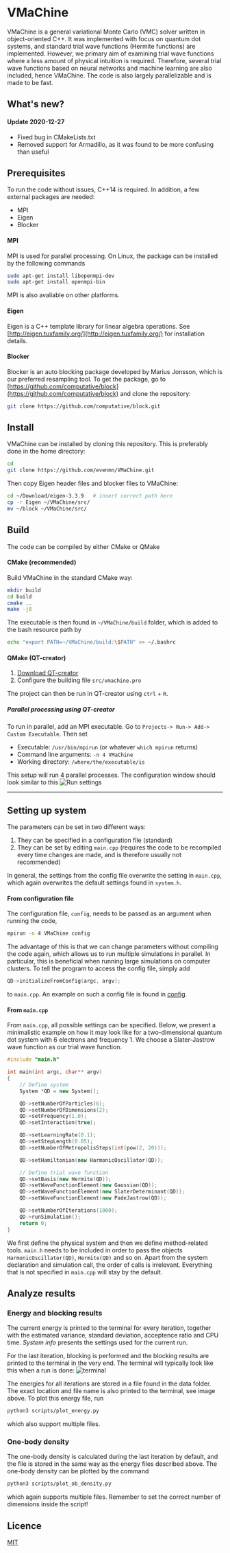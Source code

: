 # VMaChine
VMaChine is a general variational Monte Carlo (VMC) solver written in object-oriented C++. It was implemented with focus on quantum dot systems, and standard trial wave functions (Hermite functions) are implemented. However, we primary aim of examining trial wave functions where a less amount of physical intuition is required. Therefore, several trial wave functions based on neural networks and machine learning are also included, hence VMaChine. The code is also largely parallelizable and is made to be fast.

## What's new?

#### Update 2020-12-27
- Fixed bug in CMakeLists.txt
- Removed support for Armadillo, as it was found to be more confusing than useful


## Prerequisites
To run the code without issues, C++14 is required. In addition, a few external packages are needed:
- MPI
- Eigen
- Blocker

#### MPI
MPI is used for parallel processing. On Linux, the package can be installed by the following commands
```bash
sudo apt-get install libopenmpi-dev
sudo apt-get install openmpi-bin
```
MPI is also avaliable on other platforms.

#### Eigen
Eigen is a C++ template library for linear algebra operations. See
[http://eigen.tuxfamily.org/](http://eigen.tuxfamily.org/) for installation details.

#### Blocker
Blocker is an auto blocking package developed by Marius Jonsson, which is our preferred resampling tool. To get the package, go to [https://github.com/computative/block](https://github.com/computative/block) and clone the repository:

```bash
git clone https://github.com/computative/block.git
```

## Install
VMaChine can be installed by cloning this repository. This is preferably done in the home directory:
```bash
cd
git clone https://github.com/evenmn/VMaChine.git
```
Then copy Eigen header files and blocker files to VMaChine:
```bash
cd ~/Download/eigen-3.3.9   # insert correct path here
cp -r Eigen ~/VMaChine/src/
mv ~/block ~/VMaChine/src/
```

## Build
The code can be compiled by either CMake or QMake

#### CMake (recommended)
Build VMaChine in the standard CMake way:
```bash
mkdir build
cd build
cmake ..
make -j8
```
The executable is then found in ```~/VMaChine/build``` folder, which is added to the bash resource path by
```bash
echo "export PATH=~/VMaChine/build:\$PATH" >> ~/.bashrc
```

#### QMake (QT-creator)
1. [Download QT-creator](https://www.qt.io/download-qt-installer?hsCtaTracking=9f6a2170-a938-42df-a8e2-a9f0b1d6cdce%7C6cb0de4f-9bb5-4778-ab02-bfb62735f3e5)
2. Configure the building file ```src/vmachine.pro```

The project can then be run in QT-creator using ```ctrl``` + ```R```.

##### Parallel processing using QT-creator
To run in parallel,  add an MPI executable. Go to ```Projects-> Run-> Add-> Custom Executable```. Then set
- Executable: ```/usr/bin/mpirun``` (or whatever ```which mpirun``` returns)
- Command line arguments: ```-n 4 VMaChine```
- Working directory: ```/where/the/executable/is```

This setup will run 4 parallel processes. The configuration window should look similar to this
![Run settings](screenshots/run_settings.png)

-------------------

## Setting up system
The parameters can be set in two different ways:

1. They can be specified in a configuration file (standard)
2. They can be set by editing ```main.cpp``` (requires the code to be recompiled every time changes are made, and is therefore usually not recommended)

In general, the settings from the config file overwrite the setting in ```main.cpp```, which again overwrites the default settings found in ```system.h```.

#### From configuration file
The configuration file, ```config```, needs to be passed as an argument when running the code,
```bash
mpirun -n 4 VMaChine config
```
The advantage of this is that we can change parameters without compiling the code again, which allows us to run multiple simulations in parallel. In particular, this is beneficial when running large simulations on computer clusters. To tell the program to access the config file, simply add
```c++
QD->initializeFromConfig(argc, argv);
```
to ```main.cpp```. An example on such a config file is found in [config](examples/config).


#### From ```main.cpp```
From ```main.cpp```, all possible settings can be specified. Below, we present a minimalistic example on how it may look like for a two-dimensional quantum dot system with 6 electrons and frequency 1. We choose a Slater-Jastrow wave function as our trial wave function.
``` c++
#include "main.h"

int main(int argc, char** argv)
{
    // Define system
    System *QD = new System();

    QD->setNumberOfParticles(6);
    QD->setNumberOfDimensions(2);
    QD->setFrequency(1.0);
    QD->setInteraction(true);

    QD->setLearningRate(0.1);
    QD->setStepLength(0.05);
    QD->setNumberOfMetropolisSteps(int(pow(2, 20)));

    QD->setHamiltonian(new HarmonicOscillator(QD));

    // Define trial wave function
    QD->setBasis(new Hermite(QD));
    QD->setWaveFunctionElement(new Gaussian(QD));
    QD->setWaveFunctionElement(new SlaterDeterminant(QD));
    QD->setWaveFunctionElement(new PadeJastrow(QD));

    QD->setNumberOfIterations(1000);
    QD->runSimulation();
    return 0;
}
```
We first define the physical system and then we define method-related tools. ```main.h``` needs to be included in order to pass the objects ```HarmonicOscillator(QD)```, ```Hermite(QD)``` and so on. Apart from the system declaration and simulation call, the order of calls is irrelevant. Everything that is not specified in ```main.cpp``` will stay by the default.

## Analyze results
### Energy and blocking results
The current energy is printed to the terminal for every iteration, together with the estimated variance, standard deviation, acceptence ratio and CPU time. _System info_ presents the settings used for the current run.

For the last iteration, blocking is performed and the blocking results are printed to the terminal in the very end. The terminal will typically look like this when a run is done:
![terminal](screenshots/screenshot_terminal.png)

The energies for all iterations are stored in a file found in the data folder. The exact location and file name is also printed to the terminal, see image above. To plot this energy file, run
```bash
python3 scripts/plot_energy.py
```
which also support multiple files.

### One-body density
The one-body density is calculated during the last iteration by default, and the file is stored in the same way as the energy files described above. The one-body density can be plotted by the command
```bash
python3 scripts/plot_ob_density.py
```
which again supports multiple files. Remember to set the correct number of dimensions inside the script!

## Licence
[MIT](https://choosealicense.com/licenses/mit/)
